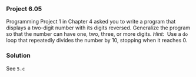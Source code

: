 ### Project 6.05
Programming Project 1 in Chapter 4 asked you to write a program that displays a two-digit number with its digits reversed. Generalize the program so that the number can have one, two, three, or more digits. *Hint:* &nbsp;Use a `do` loop that repeatedly divides the number by 10, stopping when it reaches 0.

### Solution
See `5.c`

